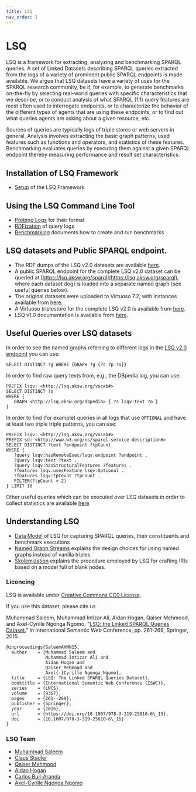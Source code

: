 ```yaml
---
title: LSQ
nav_order: 1
---
```


# LSQ
LSQ is a framework for extracting, analyzing and benchmarking SPARQL queries. A set of Linked Datasets describing SPARQL queries extracted from the logs of a variety of prominent public SPARQL endpoints is made available. We argue that LSQ datasets have a variety of uses for the SPARQL research community, be it, for example, to generate benchmarks on-the-fly by selecting real-world queries with specific characteristics that we describe, or to conduct analysis of what SPARQL (1.1) query features are most often used to interrogate endpoints, or to characterize the behavior of the different types of agents that are using these endpoints, or to find out what queries agents are asking about a given resource, etc. 
  
Sources of queries are typically logs of triple stores or web servers in general.
Analysis involves extracting the basic graph patterns, used features such as functions and operators, and statistics of these features.
Benchmarking evaluates queries by executing them against a given SPARQL endpoint thereby measuring performance and result set characteristics.

## Installation of LSQ Framework

* [Setup](v2/setup.md) of the LSQ Framework

## Using the LSQ Command Line Tool

* [Probing Logs](v2/usage/probing-logs.md) for their format
* [RDFization](v2/usage/rdfization.md) of query logs
* [Benchmarking](v2/usage/benchmarking.md) documents how to create and run benchmarks

## LSQ datasets and Public SPARQL endpoint. 

* The RDF dumps of the LSQ v2.0 datasets are available [here](https://hobbitdata.informatik.uni-leipzig.de/lsqv2/dumps/).
* A public SPARQL endpoint for the complete LSQ v2.0 dataset can be queried at [https://lsq.aksw.org/sparql](https://lsq.aksw.org/sparql), where each dataset (log) is loaded into a separate named graph (see useful queries below). 
* The original datasets were uploaded to Virtuoso 7.2, with instances available from [here](https://hobbitdata.informatik.uni-leipzig.de/lsqv2/endpoints/lsq-endpoints-v2/).
* A Virtuoso triplestore for the complete LSQ v2.0 is available from [here](https://hobbitdata.informatik.uni-leipzig.de/lsqv2/endpoints/). 
* LSQ v1.0 documentation is available from [here](v1/index.html).

## Useful Queries over LSQ datasets

In order to see the named graphs referring to different logs in the [LSQ v2.0 endpoint](https://lsq.aksw.org/sparql) you can use:

````
SELECT DISTINCT ?g WHERE {GRAPH ?g {?s ?p ?o}}
````

In order to find raw query texts from, e.g., the DBpedia log, you can use:

````
PREFIX lsqv: <http://lsq.aksw.org/vocab#> 
SELECT DISTINCT ?o
WHERE { 
   GRAPH <http://lsq.aksw.org/dbpedia> { ?s lsqv:text ?o }
}
````

In order to find (for example) queries in all logs that use `OPTIONAL` and have at least two triple triple patterns, you can use:

````
PREFIX lsqv: <http://lsq.aksw.org/vocab#> 
PREFIX sd: <http://www.w3.org/ns/sparql-service-description#> 
SELECT DISTINCT ?text ?endpoint ?tpCount 
WHERE { 
   ?query lsqv:hasRemoteExec/lsqv:endpoint ?endpoint . 
   ?query lsqv:text ?text . 
   ?query lsqv:hasStructuralFeatures ?features . 
   ?features lsqv:usesFeature lsqv:Optional . 
   ?features lsqv:tpCount ?tpCount . 
   FILTER(?tpCount > 2) 
} LIMIT 10
````

Other useful queries which can be executed over LSQ datasets in order to collect statistics are available [here](https://docs.google.com/spreadsheets/d/1jndGJ2qicN2WworS3Q_4FAjM_QOEUGlWiPPX4hkRoNE/edit?usp=sharing) 

## Understanding LSQ

* [Data Model](v2/concepts/data-model.md) of LSQ for capturing SPARQL queries, their constituents and benchmark executions
* [Named Graph Streams](v2/concepts/named-graph-streams.md) explains the design choices for using named graphs instead of vanilla triples
* [Skolemization](v2/concepts/skolemization.md) explains the procedure employed by LSQ for crafting IRIs based on a model full of blank nodes.

### Licencing 

LSQ is available under [Creative Commons CC0 License](https://creativecommons.org/publicdomain/zero/1.0/). 

If you use this dataset, please cite us 

Muhammad Saleem, Muhammad Intizar Ali, Aidan Hogan, Qaiser Mehmood, and Axel-Cyrille Ngonga Ngomo. "[LSQ: the Linked SPARQL Queries Dataset.](https://aidanhogan.com/docs/LSQ_ISWC2015.pdf)" In International Semantic Web Conference, pp. 261-269, Springer, 2015.

````
@inproceedings{SaleemAHMN15,
  author    = {Muhammad Saleem and
               Muhammad Intizar Ali and
               Aidan Hogan and
               Qaiser Mehmood and
               Axel{-}Cyrille Ngonga Ngomo},
  title     = {LSQ: The Linked SPARQL Queries Dataset},
  booktitle = {International Semantic Web Conference (ISWC)},
  series    = {LNCS},
  volume    = {9367},
  pages     = {261--269},
  publisher = {Springer},
  year      = {2015},
  url       = {https://doi.org/10.1007/978-3-319-25010-6\_15},
  doi       = {10.1007/978-3-319-25010-6\_15}
}
````

### LSQ Team

<ul>
<li>
<a href="https://sites.google.com/site/saleemsweb/">Muhammad Saleem</a> </li>
<li><a href="https://aksw.org/ClausStadler.html">Claus Stadler</a></li>
<li><a href="https://www.insight-centre.org/users/qaiser-mehmood">Qaiser Mehmood</a></li>
<li><a href="http://aidanhogan.com/">Aidan Hogan</a></li>
<li><a href="https://www.carlosbuil.com/">Carlos Buil-Aranda</a></li>
<li><a href="http://aksw.org/AxelNgonga.html">Axel-Cyrille Ngonga Ngomo</a></li>
</ul>


